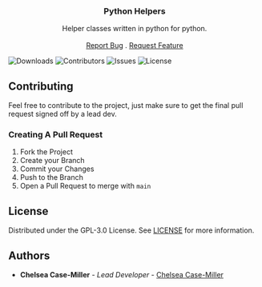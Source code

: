 <p align="center">
  <h3 align="center">Python Helpers</h3>

  <p align="center">
    Helper classes written in python for python.
    <br/>
    <br/>
    <a href="https://github.com/Chelsea-Fox/Python-Helpers/issues">Report Bug</a>
    .
    <a href="https://github.com/Chelsea-Fox/Python-Helpers/issues">Request Feature</a>
  </p>
</p>

![Downloads](https://img.shields.io/github/downloads/Chelsea-Fox/Python-Helpers/total) ![Contributors](https://img.shields.io/github/contributors/Chelsea-Fox/Python-Helpers?color=dark-green) ![Issues](https://img.shields.io/github/issues/Chelsea-Fox/Python-Helpers) ![License](https://img.shields.io/github/license/Chelsea-Fox/Python-Helpers) 

## Contributing

Feel free to contribute to the project, just make sure to get the final pull request signed off by a lead dev.

### Creating A Pull Request

1. Fork the Project
2. Create your Branch
3. Commit your Changes
4. Push to the Branch
5. Open a Pull Request to merge with `main`

## License

Distributed under the GPL-3.0 License. See [LICENSE](https://github.com/Chelsea-Fox/Python-Helpers/blob/main/LICENSE.md) for more information.

## Authors

* **Chelsea Case-Miller** - *Lead Developer* - [Chelsea Case-Miller](https://github.com/Chelsea-Fox)
